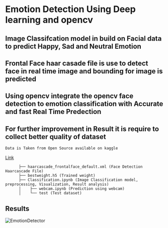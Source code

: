 # Emotion Detection Using Deep learning and opencv

## Image Classifcation model in build on Facial data to predict Happy, Sad and Neutral Emotion

## Frontal Face haar casade file is use to detect face in real time image and bounding for image is predicted

## Using opencv integrate the opencv face detection to emotion classification with Accurate and fast Real Time Predection

## For further improvement in Result it is require to collect better quality of dataset 

```
Data is Taken from Open Source available on kaggle 
```
[Link](https://www.kaggle.com/msambare/fer2013)
```
      ├── haarcascade_frontalface_default.xml (Face Detection Haarcascade File)
      ├── bestweight.h5 (Trained weight)
      ├── Classification.ipynb (Image Classification model, preprocessing, Visualization, Result analysis) 
      │    ├── webcam.ipynb (Prediction using webcam)
      │    └── test (Test dataset)
``` 
## Results
![EmotionDetector](https://user-images.githubusercontent.com/58046531/96363761-ccbf9f00-1153-11eb-8e90-b06e05509603.gif)

